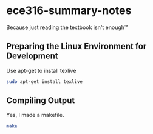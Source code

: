# ece316-summary-notes
Because just reading the textbook isn't enough™

## Preparing the Linux Environment for Development
Use apt-get to install texlive
```bash
sudo apt-get install texlive
```

## Compiling Output
Yes, I made a makefile.
```bash
make
```
